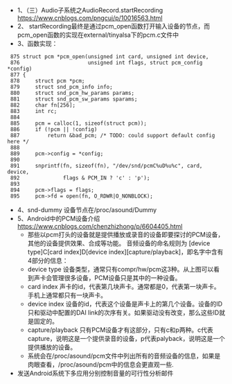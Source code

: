- 1、（三）Audio子系统之AudioRecord.startRecording <br>  https://www.cnblogs.com/pngcui/p/10016563.html
- 2、 startRecording最终是通过pcm_open函数打开输入设备的节点，而pcm_open函数的实现在external/tinyalsa下的pcm.c文件中
- 3、函数实现：
```
 875 struct pcm *pcm_open(unsigned int card, unsigned int device,                                                                                            
 876                      unsigned int flags, struct pcm_config *config)
 877 {
 878     struct pcm *pcm;
 879     struct snd_pcm_info info;
 880     struct snd_pcm_hw_params params;
 881     struct snd_pcm_sw_params sparams;
 882     char fn[256];
 883     int rc;
 884 
 885     pcm = calloc(1, sizeof(struct pcm));
 886     if (!pcm || !config)
 887         return &bad_pcm; /* TODO: could support default config here */
 888 
 889     pcm->config = *config;
 890 
 891     snprintf(fn, sizeof(fn), "/dev/snd/pcmC%uD%u%c", card, device,
 892              flags & PCM_IN ? 'c' : 'p');
 893 
 894     pcm->flags = flags;
 895     pcm->fd = open(fn, O_RDWR|O_NONBLOCK);

```
- 4、snd-dummy 设备节点在/proc/asound/Dummy
- 5、Android中的PCM设备介绍 https://www.cnblogs.com/chenzhizhong/p/6604405.html
  -  那些以pcm打头的设备就是提供播放或录音的设备即要探讨的PCM设备，其他的设备提供效果、合成等功能。
音频设备的命名规则为 [device type]C[card index]D[device index][capture/playback]，即名字中含有4部分的信息：
   -   device type
设备类型，通常只有compr/hw/pcm这3种。从上图可以看到声卡会管理很多设备，PCM设备只是其中的一种设备。
   -   card index
声卡的id，代表第几块声卡。通常都是0，代表第一块声卡。手机上通常都只有一块声卡。
   -   device index
设备的id，代表这个设备是声卡上的第几个设备。设备的ID只和驱动中配置的DAI link的次序有关。如果驱动没有改变，那么这些ID就是固定的。
   -   capture/playback
只有PCM设备才有这部分，只有c和p两种。c代表capture，说明这是一个提供录音的设备，p代表palyback，说明这是一个提供播放的设备。
   -   系统会在/proc/asound/pcm文件中列出所有的音频设备的信息，如果是肉眼查看，/proc/asound/pcm中的信息会更直观一些.
 - 发送Android系统下多应用分别控制音量的可行性分析邮件
